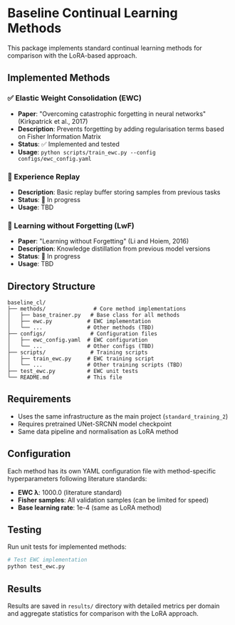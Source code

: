 # Baseline Continual Learning Methods

This package implements standard continual learning methods for comparison with the LoRA-based approach.

## Implemented Methods

### ✅ Elastic Weight Consolidation (EWC)
- **Paper**: "Overcoming catastrophic forgetting in neural networks" (Kirkpatrick et al., 2017)
- **Description**: Prevents forgetting by adding regularisation terms based on Fisher Information Matrix
- **Status**: ✅ Implemented and tested
- **Usage**: `python scripts/train_ewc.py --config configs/ewc_config.yaml`

### 🚧 Experience Replay
- **Description**: Basic replay buffer storing samples from previous tasks
- **Status**: 🚧 In progress
- **Usage**: TBD

### 🚧 Learning without Forgetting (LwF)
- **Paper**: "Learning without Forgetting" (Li and Hoiem, 2016)
- **Description**: Knowledge distillation from previous model versions
- **Status**: 🚧 In progress
- **Usage**: TBD

## Directory Structure

```
baseline_cl/
├── methods/               # Core method implementations
│   ├── base_trainer.py   # Base class for all methods
│   ├── ewc.py           # EWC implementation
│   └── ...              # Other methods (TBD)
├── configs/              # Configuration files
│   ├── ewc_config.yaml  # EWC configuration
│   └── ...              # Other configs (TBD)
├── scripts/              # Training scripts
│   ├── train_ewc.py     # EWC training script
│   └── ...              # Other training scripts (TBD)
├── test_ewc.py          # EWC unit tests
└── README.md            # This file
```

## Requirements

- Uses the same infrastructure as the main project (`standard_training_2`)
- Requires pretrained UNet-SRCNN model checkpoint
- Same data pipeline and normalisation as LoRA method

## Configuration

Each method has its own YAML configuration file with method-specific hyperparameters following literature standards:

- **EWC λ**: 1000.0 (literature standard)
- **Fisher samples**: All validation samples (can be limited for speed)
- **Base learning rate**: 1e-4 (same as LoRA method)

## Testing

Run unit tests for implemented methods:

```bash
# Test EWC implementation
python test_ewc.py
```

## Results

Results are saved in `results/` directory with detailed metrics per domain and aggregate statistics for comparison with the LoRA approach. 